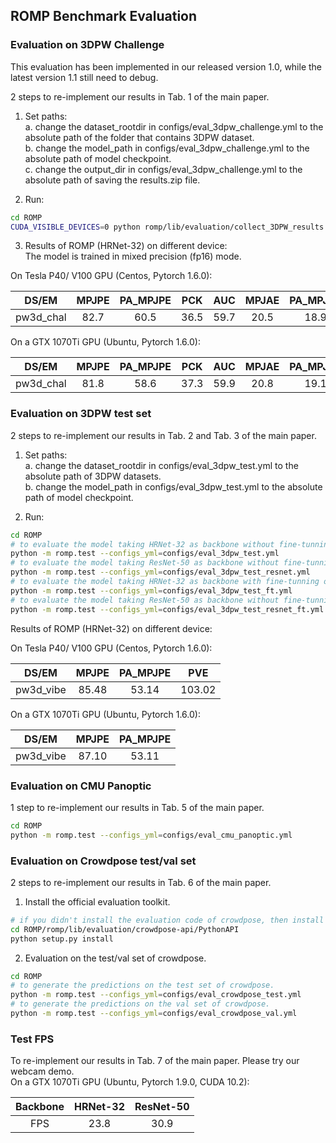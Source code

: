 ## ROMP Benchmark Evaluation

### Evaluation on 3DPW Challenge

This evaluation has been implemented in our released version 1.0, while the latest version 1.1 still need to debug.

2 steps to re-implement our results in Tab. 1 of the main paper. 

1. Set paths:  
a. change the dataset_rootdir in configs/eval_3dpw_challenge.yml to the absolute path of the folder that contains 3DPW dataset.  
b. change the model_path in configs/eval_3dpw_challenge.yml to the absolute path of model checkpoint.  
c. change the output_dir in configs/eval_3dpw_challenge.yml to the absolute path of saving the results.zip file.  

2. Run:
```bash
cd ROMP
CUDA_VISIBLE_DEVICES=0 python romp/lib/evaluation/collect_3DPW_results.py --configs_yml=configs/eval_3dpw_challenge.yml
```

3. Results of ROMP (HRNet-32) on different device:  
The model is trained in mixed precision (fp16) mode.

On Tesla P40/ V100 GPU (Centos, Pytorch 1.6.0):  

|   DS/EM   | MPJPE | PA_MPJPE |  PCK  |  AUC  | MPJAE | PA_MPJAE |  
|:---------:|:-----:|:--------:|:-----:|:-----:|:-----:|:--------:|  
| pw3d_chal |  82.7 |   60.5   |  36.5 |  59.7 |  20.5 |   18.9   |  
 
 On a GTX 1070Ti GPU (Ubuntu, Pytorch 1.6.0):  

|   DS/EM   | MPJPE | PA_MPJPE |  PCK  |  AUC  | MPJAE | PA_MPJAE |  
|:---------:|:-----:|:--------:|:-----:|:-----:|:-----:|:--------:|  
| pw3d_chal |  81.8 |   58.6   |  37.3 |  59.9 |  20.8 |   19.1   |  


### Evaluation on 3DPW test set
2 steps to re-implement our results in Tab. 2 and Tab. 3 of the main paper. 

1. Set paths:  
a. change the dataset_rootdir in configs/eval_3dpw_test.yml to the absolute path of 3DPW datasets.  
b. change the model_path in configs/eval_3dpw_test.yml to the absolute path of model checkpoint.  

2. Run:
```bash
cd ROMP
# to evaluate the model taking HRNet-32 as backbone without fine-tunning on 3DPW, please run
python -m romp.test --configs_yml=configs/eval_3dpw_test.yml
# to evaluate the model taking ResNet-50 as backbone without fine-tunning on 3DPW, please run
python -m romp.test --configs_yml=configs/eval_3dpw_test_resnet.yml
# to evaluate the model taking HRNet-32 as backbone with fine-tunning on 3DPW, please run
python -m romp.test --configs_yml=configs/eval_3dpw_test_ft.yml
# to evaluate the model taking ResNet-50 as backbone without fine-tunning on 3DPW, please run
python -m romp.test --configs_yml=configs/eval_3dpw_test_resnet_ft.yml
```

Results of ROMP (HRNet-32) on different device:

On Tesla P40/ V100 GPU (Centos, Pytorch 1.6.0):  

|   DS/EM   | MPJPE | PA_MPJPE |  PVE   |  
|:---------:|:-----:|:--------:|:------:|  
| pw3d_vibe | 85.48 |  53.14   | 103.02 |  


On a GTX 1070Ti GPU (Ubuntu, Pytorch 1.6.0):  

|   DS/EM   | MPJPE | PA_MPJPE |  
|:---------:|:-----:|:--------:|  
| pw3d_vibe | 87.10 |  53.11   |  


### Evaluation on CMU Panoptic
1 step to re-implement our results in Tab. 5 of the main paper. 
```bash
cd ROMP
python -m romp.test --configs_yml=configs/eval_cmu_panoptic.yml
```

### Evaluation on Crowdpose test/val set
2 steps to re-implement our results in Tab. 6 of the main paper. 
1. Install the official evaluation toolkit.
```bash
# if you didn't install the evaluation code of crowdpose, then install it via
cd ROMP/romp/lib/evaluation/crowdpose-api/PythonAPI
python setup.py install
```
2. Evaluation on the test/val set of crowdpose.
```bash
cd ROMP
# to generate the predictions on the test set of crowdpose. 
python -m romp.test --configs_yml=configs/eval_crowdpose_test.yml
# to generate the predictions on the val set of crowdpose. 
python -m romp.test --configs_yml=configs/eval_crowdpose_val.yml
```

### Test FPS
To re-implement our results in Tab. 7 of the main paper. Please try our webcam demo.  
On a GTX 1070Ti GPU (Ubuntu, Pytorch 1.9.0, CUDA 10.2):  

|  Backbone | HRNet-32 | ResNet-50 |  
|:---------:|:--------:|:---------:|  
|    FPS    |   23.8   |    30.9   |  



